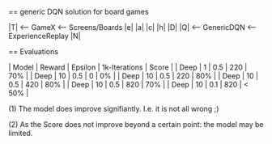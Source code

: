 == generic DQN solution for board games

|T| <-- GameX <-- Screens/Boards
|e|
|a|
|c|
|h|
|D|
|Q| <-- GenericDQN <-- ExperienceReplay
|N|


== Evaluations

| Model | Reward | Epsilon | 1k-Iterations | Score |
| Deep  | 1      | 0.5     | 220           | 70%   |
| Deep  | 10     | 0.5     |   0           |  0%   |
| Deep  | 10     | 0.5     | 220           | 80%   |
| Deep  | 10     | 0.5     | 420           | 80%   |
| Deep  | 10     | 0.5     | 820           | 70%   | 
| Deep  | 10     | 0.1     | 820           | < 50% |


(1) The model does improve signifiantly. I.e. it is not all wrong ;)

(2) As the Score does not improve beyond a certain point: the model may be limited. 